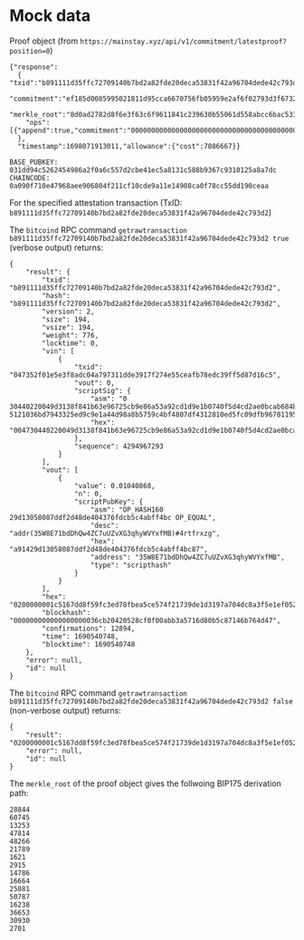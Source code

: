 # Mock data

Proof object (from `https://mainstay.xyz/api/v1/commitment/latestproof?position=0`)

```
{"response":
  {  "txid":"b891111d35ffc72709140b7bd2a82fde20deca53831f42a96704dede42c793d2",
    "commitment":"ef185d0085995021811d95cca6670756fb05959e2af6f02793d3f67327f29107",
    "merkle_root":"8d0ad2782d8f6e3f63c6f9611841c239630b55061d558abcc6bac53349edac70",
    "ops":[{"append":true,"commitment":"0000000000000000000000000000000000000000000000000000000000000000"}]
  },
  "timestamp":1698071913011,"allowance":{"cost":7086667}}
```

`BASE_PUBKEY: 031dd94c5262454986a2f0a6c557d2cbe41ec5a8131c588b9367c9310125a8a7dc`
`CHAINCODE: 0a090f710e47968aee906804f211cf10cde9a11e14908ca0f78cc55dd190ceaa`

For the specified attestation transaction (TxID: `b891111d35ffc72709140b7bd2a82fde20deca53831f42a96704dede42c793d2`)

The `bitcoind` RPC command `getrawtransaction b891111d35ffc72709140b7bd2a82fde20deca53831f42a96704dede42c793d2 true` (verbose output) returns:

```
{
    "result": {
        "txid": "b891111d35ffc72709140b7bd2a82fde20deca53831f42a96704dede42c793d2",
        "hash": "b891111d35ffc72709140b7bd2a82fde20deca53831f42a96704dede42c793d2",
        "version": 2,
        "size": 194,
        "vsize": 194,
        "weight": 776,
        "locktime": 0,
        "vin": [
            {
                "txid": "047352f01e5e3f8adc04a797311dde3917f274e55ceafb78edc39ff5d87d16c5",
                "vout": 0,
                "scriptSig": {
                    "asm": "0 30440220049d3138f841b63e96725cb9e86a53a92cd1d9e1b0740f5d4cd2ae0bcab684bf0220208d555c7e24e4c01cf67dfa9161091533e9efd6d1602bb53a49f7195c16b037[ALL] 5121036bd7943325ed9c9e1a44d98a8b5759c4bf4807df4312810ed5fc09dfb967811951ae",
                    "hex": "004730440220049d3138f841b63e96725cb9e86a53a92cd1d9e1b0740f5d4cd2ae0bcab684bf0220208d555c7e24e4c01cf67dfa9161091533e9efd6d1602bb53a49f7195c16b03701255121036bd7943325ed9c9e1a44d98a8b5759c4bf4807df4312810ed5fc09dfb967811951ae"
                },
                "sequence": 4294967293
            }
        ],
        "vout": [
            {
                "value": 0.01040868,
                "n": 0,
                "scriptPubKey": {
                    "asm": "OP_HASH160 29d13058087ddf2d48de404376fdcb5c4abff4bc OP_EQUAL",
                    "desc": "addr(35W8E71bdDhQw4ZC7uUZvXG3qhyWVYxfMB)#4rtfrxzg",
                    "hex": "a91429d13058087ddf2d48de404376fdcb5c4abff4bc87",
                    "address": "35W8E71bdDhQw4ZC7uUZvXG3qhyWVYxfMB",
                    "type": "scripthash"
                }
            }
        ],
        "hex": "0200000001c5167dd8f59fc3ed78fbea5ce574f21739de1d3197a704dc8a3f5e1ef0527304000000006f004730440220049d3138f841b63e96725cb9e86a53a92cd1d9e1b0740f5d4cd2ae0bcab684bf0220208d555c7e24e4c01cf67dfa9161091533e9efd6d1602bb53a49f7195c16b03701255121036bd7943325ed9c9e1a44d98a8b5759c4bf4807df4312810ed5fc09dfb967811951aefdffffff01e4e10f000000000017a91429d13058087ddf2d48de404376fdcb5c4abff4bc8700000000",
        "blockhash": "000000000000000000036cb20420528cf0f00abb3a5716d80b5c87146b764d47",
        "confirmations": 12894,
        "time": 1690540748,
        "blocktime": 1690540748
    },
    "error": null,
    "id": null
}
```

The `bitcoind` RPC command `getrawtransaction b891111d35ffc72709140b7bd2a82fde20deca53831f42a96704dede42c793d2 false` (non-verbose output) returns:

```
{
    "result": "0200000001c5167dd8f59fc3ed78fbea5ce574f21739de1d3197a704dc8a3f5e1ef0527304000000006f004730440220049d3138f841b63e96725cb9e86a53a92cd1d9e1b0740f5d4cd2ae0bcab684bf0220208d555c7e24e4c01cf67dfa9161091533e9efd6d1602bb53a49f7195c16b03701255121036bd7943325ed9c9e1a44d98a8b5759c4bf4807df4312810ed5fc09dfb967811951aefdffffff01e4e10f000000000017a91429d13058087ddf2d48de404376fdcb5c4abff4bc8700000000",
    "error": null,
    "id": null
}
```

The `merkle_root` of the proof object gives the follwoing BIP175 derivation path:

```
28844
60745
13253
47814
48266
21789
1621
2915
14786
16664
25081
50787
16238
36653
30930
2701
```


